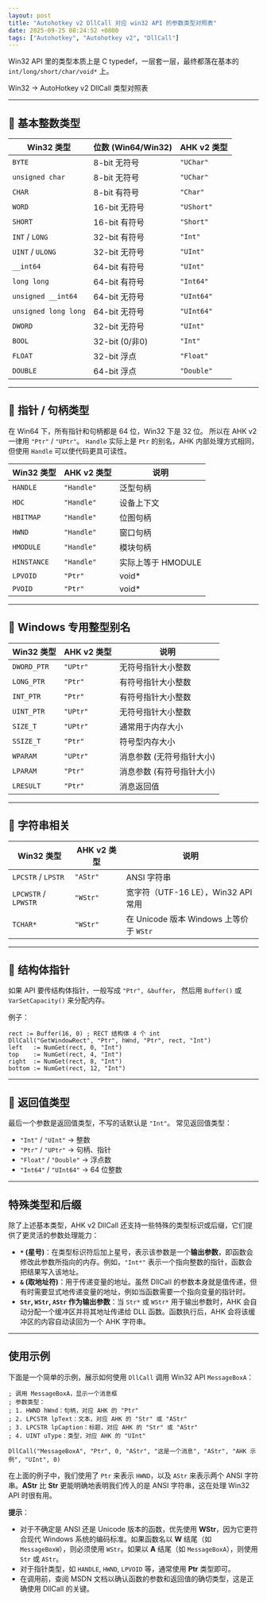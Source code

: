 ```yaml
---
layout: post
title: "Autohotkey v2 DllCall 对应 win32 API 的参数类型对照表"
date: 2025-09-25 08:24:52 +0800
tags: ["Autohotkey", "Autohotkey v2", "DllCall"]
---
```


Win32 API 里的类型本质上是 C typedef，一层套一层，最终都落在基本的 `int/long/short/char/void*` 上。

Win32 → AutoHotkey v2 DllCall 类型对照表

---

## 📌 基本整数类型

| Win32 类型         | 位数 (Win64/Win32) | AHK v2 类型  |
| ---------------- | ---------------- | ---------- |
| `BYTE`           | 8-bit 无符号        | `"UChar"`  |
| `unsigned char`  | 8-bit 无符号        | `"UChar"`  |
| `CHAR`           | 8-bit 有符号        | `"Char"`   |
| `WORD`           | 16-bit 无符号       | `"UShort"` |
| `SHORT`          | 16-bit 有符号       | `"Short"`  |
| `INT` / `LONG`   | 32-bit 有符号       | `"Int"`    |
| `UINT` / `ULONG` | 32-bit 无符号       | `"UInt"`   |
| `__int64`        | 64-bit 有符号       | `"UInt"`   |
| `long long`      | 64-bit 有符号       | `"Int64"`  |
| `unsigned __int64`| 64-bit 无符号      | `"UInt64"`  |
| `unsigned long long`| 64-bit 无符号    | `"UInt64"`  |
| `DWORD`          | 32-bit 无符号       | `"UInt"`   |
| `BOOL`           | 32-bit (0/非0)     | `"Int"`    |
| `FLOAT`          | 32-bit 浮点        | `"Float"`  |
| `DOUBLE`         | 64-bit 浮点        | `"Double"` |

---

## 📌 指针 / 句柄类型

在 Win64 下，所有指针和句柄都是 64 位，Win32 下是 32 位。
所以在 AHK v2 一律用 `"Ptr"` / `"UPtr"`。
`Handle` 实际上是 `Ptr` 的别名，AHK 内部处理方式相同，但使用 `Handle` 可以使代码更具可读性。

| Win32 类型    | AHK v2 类型 | 说明            |
| ----------- | --------- | ------------- |
| `HANDLE`    | `"Handle"`   | 泛型句柄          |
| `HDC`       | `"Handle"`   | 设备上下文         |
| `HBITMAP`   | `"Handle"`   | 位图句柄          |
| `HWND`      | `"Handle"`   | 窗口句柄          |
| `HMODULE`   | `"Handle"`   | 模块句柄          |
| `HINSTANCE` | `"Handle"`   | 实际上等于 HMODULE |
| `LPVOID`    | `"Ptr"`   | void\*        |
| `PVOID`     | `"Ptr"`   | void\*        |

---

## 📌 Windows 专用整型别名

| Win32 类型    | AHK v2 类型 | 说明             |
| ----------- | --------- | -------------- |
| `DWORD_PTR` | `"UPtr"`  | 无符号指针大小整数      |
| `LONG_PTR`  | `"Ptr"`   | 有符号指针大小整数      |
| `INT_PTR`   | `"Ptr"`   | 有符号指针大小整数      |
| `UINT_PTR`  | `"UPtr"`  | 无符号指针大小整数      |
| `SIZE_T`    | `"UPtr"`  | 通常用于内存大小       |
| `SSIZE_T`   | `"Ptr"`   | 符号型内存大小        |
| `WPARAM`    | `"UPtr"`  | 消息参数 (无符号指针大小) |
| `LPARAM`    | `"Ptr"`   | 消息参数 (有符号指针大小) |
| `LRESULT`   | `"Ptr"`   | 消息返回值          |

---

## 📌 字符串相关

| Win32 类型             | AHK v2 类型 | 说明                               |
| -------------------- | --------- | -------------------------------- |
| `LPCSTR` / `LPSTR`   | `"AStr"`  | ANSI 字符串                         |
| `LPCWSTR` / `LPWSTR` | `"WStr"`  | 宽字符（UTF-16 LE），Win32 API 常用      |
| `TCHAR*`             | `"WStr"`  | 在 Unicode 版本 Windows 上等价于 `WStr` |

---

## 📌 结构体指针

如果 API 要传结构体指针，一般写成 `"Ptr", &buffer`，
然后用 `Buffer()` 或 `VarSetCapacity()` 来分配内存。

例子：

```ahk
rect := Buffer(16, 0) ; RECT 结构体 4 个 int
DllCall("GetWindowRect", "Ptr", hWnd, "Ptr", rect, "Int")
left   := NumGet(rect, 0, "Int")
top    := NumGet(rect, 4, "Int")
right  := NumGet(rect, 8, "Int")
bottom := NumGet(rect, 12, "Int")
```

---

## 📌 返回值类型

最后一个参数是返回值类型，不写的话默认是 `"Int"`。
常见返回值类型：

* `"Int"` / `"UInt"` → 整数
* `"Ptr"` / `"UPtr"` → 句柄、指针
* `"Float"` / `"Double"` → 浮点数
* `"Int64"` / `"UInt64"` → 64 位整数

---

## 特殊类型和后缀

除了上述基本类型，AHK v2 DllCall 还支持一些特殊的类型标识或后缀，它们提供了更灵活的参数处理能力：

* **`*` (星号)**：在类型标识符后加上星号，表示该参数是一个**输出参数**，即函数会修改此参数所指向的内存。例如，`"Int*"` 表示一个指向整数的指针，函数会把结果写入该地址。
* **`&` (取地址符)**：用于传递变量的地址。虽然 DllCall 的参数本身就是值传递，但有时需要显式地传递变量的地址，例如当函数需要一个指向变量的指针时。
* **`Str`, `WStr`, `AStr` 作为输出参数**：当 `Str*` 或 `WStr*` 用于输出参数时，AHK 会自动分配一个缓冲区并将其地址传递给 DLL 函数。函数执行后，AHK 会将该缓冲区的内容自动读回为一个 AHK 字符串。

---

## 使用示例

下面是一个简单的示例，展示如何使用 `DllCall` 调用 Win32 API `MessageBoxA`：

```ahk
; 调用 MessageBoxA，显示一个消息框
; 参数类型：
; 1. HWND hWnd：句柄，对应 AHK 的 "Ptr"
; 2. LPCSTR lpText：文本，对应 AHK 的 "Str" 或 "AStr"
; 3. LPCSTR lpCaption：标题，对应 AHK 的 "Str" 或 "AStr"
; 4. UINT uType：类型，对应 AHK 的 "UInt"

DllCall("MessageBoxA", "Ptr", 0, "AStr", "这是一个消息", "AStr", "AHK 示例", "UInt", 0)
```

在上面的例子中，我们使用了 `Ptr` 来表示 `HWND`，以及 `AStr` 来表示两个 ANSI 字符串。**AStr** 比 **Str** 更能明确地表明我们传入的是 ANSI 字符串，这在处理 Win32 API 时很有用。

**提示**：

* 对于不确定是 ANSI 还是 Unicode 版本的函数，优先使用 **WStr**，因为它更符合现代 Windows 系统的编码标准。如果函数名以 **W** 结尾（如 `MessageBoxW`），则必须使用 `WStr`。如果以 **A** 结尾（如 `MessageBoxA`），则使用 `Str` 或 `AStr`。
* 对于指针类型，如 `HANDLE`, `HWND`, `LPVOID` 等，通常使用 **Ptr** 类型即可。
* 在调用前，查阅 MSDN 文档以确认函数的参数和返回值的确切类型，这是正确使用 DllCall 的关键。
